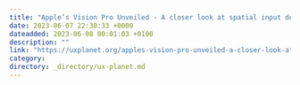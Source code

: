 ```yaml
---
title: "Apple’s Vision Pro Unveiled - A closer look at spatial input design discussed at WWDC"
date: 2023-06-07 22:30:33 +0000
dateadded: 2023-06-08 00:01:03 +0100
description: ""
link: "https://uxplanet.org/apples-vision-pro-unveiled-a-closer-look-at-spatial-input-design-discussed-at-wwdc-2a84373ced98?source=rss----819cc2aaeee0---4"
category:
directory: _directory/ux-planet.md
---
```

